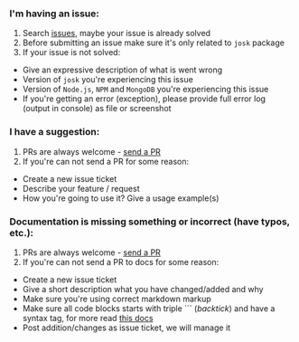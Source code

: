 ### I'm having an issue:

1. Search [issues](https://github.com/VeliovGroup/josk/issues), maybe your issue is already solved
2. Before submitting an issue make sure it's only related to `josk` package
3. If your issue is not solved:
  - Give an expressive description of what is went wrong
  - Version of `josk` you're experiencing this issue
  - Version of `Node.js`, `NPM` and `MongoDB` you're experiencing this issue
  - If you're getting an error (exception), please provide full error log (output in console) as file or screenshot

### I have a suggestion:

1. PRs are always welcome - [send a PR](https://github.com/VeliovGroup/josk/compare)
2. If you're can not send a PR for some reason:
  - Create a new issue ticket
  - Describe your feature / request
  - How you're going to use it? Give a usage example(s)

### Documentation is missing something or incorrect (have typos, etc.):

1. PRs are always welcome - [send a PR](https://github.com/VeliovGroup/josk/compare)
2. If you're can not send a PR to docs for some reason:
  - Create a new issue ticket
  - Give a short description what you have changed/added and why
  - Make sure you're using correct markdown markup
  - Make sure all code blocks starts with triple ``` (*backtick*) and have a syntax tag, for more read [this docs](https://help.github.com/articles/creating-and-highlighting-code-blocks/#syntax-highlighting)
  - Post addition/changes as issue ticket, we will manage it
